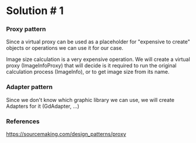 # Solution # 1

### Proxy pattern

Since a virtual proxy can be used as a placeholder for "expensive to create" objects or operations we can use it for our case. 

Image size calculation is a very expensive operation. We will create a virtual proxy (ImageInfoProxy) that will decide is it required to run the original calculation process (ImageInfo), or to get image size from its name.

### Adapter pattern
Since we don't know which graphic library we can use, we will create Adapters for it (GdAdapter, ...) 

### References
https://sourcemaking.com/design_patterns/proxy